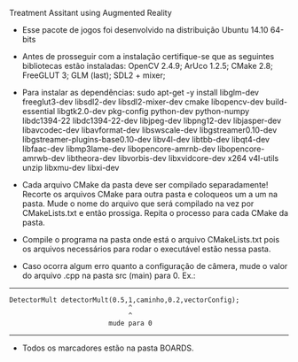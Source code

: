 Treatment Assitant using Augmented Reality


* Esse pacote de jogos foi desenvolvido na distribuição Ubuntu 14.10 64-bits
* Antes de prosseguir com a instalação certifique-se que as seguintes bibliotecas estão instaladas:
	OpenCV 2.4.9; ArUco 1.2.5; CMake 2.8; FreeGLUT 3; GLM (last); SDL2 + mixer;
* Para instalar as dependências:
	sudo apt-get -y install libglm-dev freeglut3-dev libsdl2-dev libsdl2-mixer-dev cmake libopencv-dev build-essential libgtk2.0-dev pkg-config python-dev python-numpy libdc1394-22 libdc1394-22-dev libjpeg-dev libpng12-dev libjasper-dev libavcodec-dev libavformat-dev libswscale-dev libgstreamer0.10-dev libgstreamer-plugins-base0.10-dev libv4l-dev libtbb-dev libqt4-dev libfaac-dev libmp3lame-dev libopencore-amrnb-dev libopencore-amrwb-dev libtheora-dev libvorbis-dev libxvidcore-dev x264 v4l-utils unzip libxmu-dev libxi-dev

* Cada arquivo CMake da pasta deve ser compilado separadamente! Recorte os arquivos CMake para outra pasta e coloqueos um a um na pasta.
  Mude o nome do arquivo que será compilado na vez por CMakeLists.txt e então prossiga.
  Repita o processo para cada CMake da pasta.

* Compile o programa na pasta onde está o arquivo CMakeLists.txt pois os arquivos necessários para rodar o executável estão nessa pasta.

* Caso ocorra algum erro quanto a configuração de câmera, mude o valor do arquivo .cpp na pasta src (main) para 0. Ex.:
---------------------------------------------------------------------
    DetectorMult detectorMult(0.5,1,caminho,0.2,vectorConfig);
                                  ^
                                  ^
                             mude para 0
---------------------------------------------------------------------

* Todos os marcadores estão na pasta BOARDS.                         

